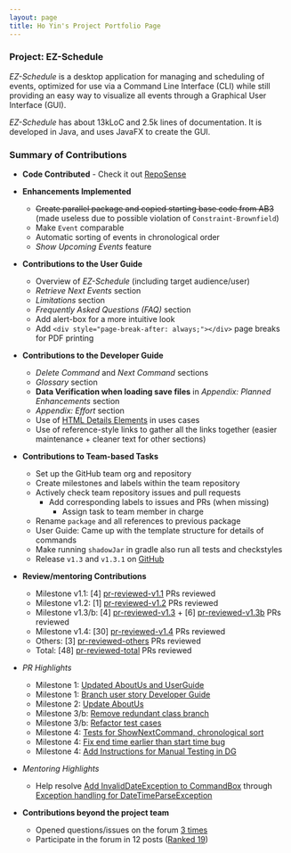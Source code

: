 ```yaml
---
layout: page
title: Ho Yin's Project Portfolio Page
---
```

### Project: EZ-Schedule
_EZ-Schedule_ is a desktop application for managing and scheduling of events,
optimized for use via a Command Line Interface (CLI)
while still providing an easy way to visualize all events through a Graphical User Interface (GUI).

_EZ-Schedule_ has about 13kLoC and 2.5k lines of documentation.
It is developed in Java, and uses JavaFX to create the GUI.

### Summary of Contributions
- **Code Contributed** - Check it out
  [RepoSense](https://nus-cs2103-ay2223s2.github.io/tp-dashboard/?search=lhy-hoyin&breakdown=true)

- **Enhancements Implemented**
  - ~~Create parallel package and copied starting base code from AB3~~
    (made useless due to possible violation of `Constraint-Brownfield`)
  - Make `Event` comparable
  - Automatic sorting of events in chronological order
  - _Show Upcoming Events_ feature

- **Contributions to the User Guide**
  - Overview of _EZ-Schedule_ (including target audience/user)
  - _Retrieve Next Events_ section
  - _Limitations_ section
  - _Frequently Asked Questions (FAQ)_ section
  - Add alert-box for a more intuitive look
  - Add `<div style="page-break-after: always;"></div>` page breaks for PDF printing

- **Contributions to the Developer Guide**
  - _Delete Command_ and _Next Command_ sections
  - _Glossary_ section
  - **Data Verification when loading save files** in _Appendix: Planned Enhancements_ section
  - _Appendix: Effort_ section
  - Use of [HTML Details Elements](https://www.w3schools.com/tags/tag_details.asp) in uses cases
  - Use of reference-style links to gather all the links together (easier maintenance + cleaner text for other sections)

- **Contributions to Team-based Tasks**
  - Set up the GitHub team org and repository
  - Create milestones and labels within the team repository
  - Actively check team repository issues and pull requests
    - Add corresponding labels to issues and PRs (when missing)
      - Assign task to team member in charge
  - Rename `package` and all references to previous package
  - User Guide: Came up with the template structure for details of commands
  - Make running `shadowJar` in gradle also run all tests and checkstyles
  - Release `v1.3` and `v1.3.1` on [GitHub](https://github.com/AY2223S2-CS2103-W17-3/tp/releases)

- **Review/mentoring Contributions**
  - Milestone v1.1: [4] [pr-reviewed-v1.1] PRs reviewed
  - Milestone v1.2: [1] [pr-reviewed-v1.2] PRs reviewed
  - Milestone v1.3/b: [4] [pr-reviewed-v1.3] + [6] [pr-reviewed-v1.3b] PRs reviewed
  - Milestone v1.4: [30] [pr-reviewed-v1.4] PRs reviewed
  - Others: [3] [pr-reviewed-others] PRs reviewed
  - Total: [48] [pr-reviewed-total] PRs reviewed

- _PR Highlights_
  - Milestone 1: [Updated AboutUs and UserGuide](https://github.com/AY2223S2-CS2103-W17-3/tp/pull/9)
  - Milestone 1: [Branch user story Developer Guide](https://github.com/AY2223S2-CS2103-W17-3/tp/pull/31)
  - Milestone 2: [Update AboutUs](https://github.com/AY2223S2-CS2103-W17-3/tp/pull/39)
  - Milestone 3/b: [Remove redundant class branch](https://github.com/AY2223S2-CS2103-W17-3/tp/pull/59)
  - Milestone 3/b: [Refactor test cases](https://github.com/AY2223S2-CS2103-W17-3/tp/pull/64)
  - Milestone 4: [Tests for ShowNextCommand, chronological sort](https://github.com/AY2223S2-CS2103-W17-3/tp/pull/177)
  - Milestone 4: [Fix end time earlier than start time bug](https://github.com/AY2223S2-CS2103-W17-3/tp/pull/167)
  - Milestone 4: [Add Instructions for Manual Testing in DG](https://github.com/AY2223S2-CS2103-W17-3/tp/pull/212)

- _Mentoring Highlights_
  - Help resolve [Add InvalidDateException to CommandBox](https://github.com/AY2223S2-CS2103-W17-3/tp/pull/189)
   through [Exception handling for DateTimeParseException](https://github.com/AY2223S2-CS2103-W17-3/tp/issues/175)

- **Contributions beyond the project team**
  - Opened questions/issues on the forum
    [3 times](https://github.com/nus-cs2103-AY2223S2/forum/issues?q=is%3Aissue+author%3Alhy-hoyin)
  - Participate in the forum in 12 posts
    ([Ranked 19](https://nus-cs2103-ay2223s2.github.io/dashboards/contents/forum-activities.html#19-lo-h-yin-lhy-hoyin-12-posts))

[pr-reviewed-v1.1]: https://github.com/AY2223S2-CS2103-W17-3/tp/pulls?q=is%3Apr+is%3Amerged+reviewed-by%3Alhy-hoyin+milestone%3Av1.1
[pr-reviewed-v1.2]: https://github.com/AY2223S2-CS2103-W17-3/tp/pulls?q=is%3Apr+is%3Amerged+reviewed-by%3Alhy-hoyin+milestone%3Av1.2
[pr-reviewed-v1.3]: https://github.com/AY2223S2-CS2103-W17-3/tp/pulls?q=is%3Apr+is%3Amerged+reviewed-by%3Alhy-hoyin+milestone%3Av1.3
[pr-reviewed-v1.3b]: https://github.com/AY2223S2-CS2103-W17-3/tp/pulls?q=is%3Apr+is%3Amerged+reviewed-by%3Alhy-hoyin+milestone%3Av1.3b
[pr-reviewed-v1.4]: https://github.com/AY2223S2-CS2103-W17-3/tp/pulls?q=is%3Apr+is%3Amerged+reviewed-by%3Alhy-hoyin+milestone%3Av1.4
[pr-reviewed-others]: https://github.com/AY2223S2-CS2103-W17-3/tp/pulls?q=is%3Apr+is%3Amerged+reviewed-by%3Alhy-hoyin+no%3Amilestone
[pr-reviewed-total]: https://github.com/AY2223S2-CS2103-W17-3/tp/pulls?q=is%3Apr+is%3Amerged+reviewed-by%3Alhy-hoyin
